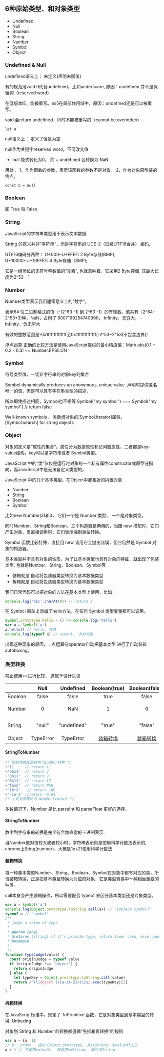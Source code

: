## 6种原始类型、和对象类型

  - Undefined
  - Null
  - Boolean
  - String
  - Number
  - Symbol
  - Object

### Undefined & Null

undefined语义上： 未定义(声明未赋值)

有的规范用void 0代替undefined，比如underscore, 原因：undefined 并不是保留词（reserved word）

在低版本IE，能被重写。es5在局部作用域中，原因：undefined还是可以被重写。

void 会return undefined，同时不能被重写的（cannot be overidden）

```
let a
```

null语义上： 定义了但是为空

null作为关键字reserved word，不可改变值

+ null 隐式转化为0， 而 + undefined 会转换为 NaN

用处： 1、作为函数的参数，表示该函数的参数不是对象。 2、作为对象原型链的终点。

```
const b = null
```

### Boolean

即 True 和 False

### String

JavaScript的字符串类型用于表示文本数据

String 的意义并非“字符串”，而是字符串的 UCS-2（已被UTF16合并） 编码,

UTF16编码分两种： U\+000\~U\+FFFF: 2 Byte存储(BMP);  U\+10000\~U\+10FFFF: 4 Byte存储（SMP);

它是一组16位的无符号整数值的“元素”, 也就意味着，它采用2 Byte存储, 其最大长度为2^53 - 1

### Number

Number类型表示我们通常意义上的“数字”。

表示64 位二进制格式的值（-(2^63 -1) 到 2^63 -1）的有理数。值共有（2^64-2^53+3)种，NaN，占用了 9007199254740990， Infinity，无穷大， -Infinity，负无穷大

有效的整数范围是-0x1fffffffffffff至0x1fffffffffffff(-2^53~2^53(不包含边界))

浮点运算 正确的比较方法是使用JavaScript提供的最小精度值：Math.abs(0.1 + 0.2 - 0.3) <= Number.EPSILON

### Symbol

符号类型值，一切非字符串的对象key的集合

Symbol  dynamically produces an anonymous, unique value. 声明时提供匿名唯一的值，但是可以具有字符串类型的描述，

所以即使描述相同，Symbol也不相等 Symbol("my symbol") === Symbol("my symbol") // return false

Well-known symbols， 类数组对象的[Symbol.iterator]属性， [Symbol.search] for string objects

### Object

对象的定义是“属性的集合”。属性分为数据属性和访问器属性，二者都是key-value结构，key可以是字符串或者 Symbol类型。

JavaScript 中的“类”仅仅是运行时对象的一个私有属性constructor或原型链指向，而JavaScript中是无法自定义类型的。

JavaScript 中的几个基本类型，在Object中都相近的内置对象

  - Number
  - String
  - Boolean
  - Symbol

比如new Number(3)和3， 它们一个是 Number 类型， 一个是对象类型。

同时Number、String和Boolean，三个构造器是两用的，当跟 new 搭配时，它们产生对象，当直接调用时，它们表示强制类型转换。

Symbol 函数比较特殊，直接用 new 调用它会抛出错误，但它仍然是 Symbol 对象的构造器。

基本类型并不具有对象的性质，为了让基本类型也具有对象的特征，就出现了包装类型, 也就是Number、String、Boolean、Symbol等

 - 装箱就是  自动将包装器类型转换为基本数据类型
 - 拆箱就是  自动将包装器类型转换为基本数据类型

我们日常代码可以把对象的方法在基本类型上使用，比如：

``` javascript
console.log('abc'.charAt(0)) // return a
```

在 Symbol 原型上添加了hello方法，在任何 Symbol 类型变量都可以调用。

``` javascript
Symbol.prototype.hello = () => console.log('hello')
var a = Symbol('a')
a.hello() // hello, 有效
console.log(typeof a) // symbol， 并非对象
```

出现这种现象的原因， . 点运算符operator自动把基本类型 进行了自动装箱autoboxing。

### 类型转换

禁止使用==进行比较， 这属于设计失误

|  | Null | Undefined | Boolean(true) | Boolean(false) | Number | String | Symbol | Object |
| ------ | :------: | :------: | :------: | :------: | :------: | :------: | :------: | :------: |
| Boolean | false | fasle | true | false | 0/NaN: false | "": false | true | true|
| Number | 0 | NaN | 1 | 0 | - | [StringToNumber](#StringToNumber) | TypeError | [拆箱转换](#拆箱转换)
| String | "null" | "undefined" | "true" | "false" | [NumbertoString](#NumbertoString) | - | TypeError | [拆箱转换](#拆箱转换)
| Object | TypeError | TypeError | [装箱转换](#装箱转换) | [装箱转换](#装箱转换) | [装箱转换](#装箱转换) | [装箱转换](#装箱转换) | [装箱转换](#装箱转换) | -

#### StringToNumber
``` javascript
/* 隐式转换即是调用了Number转换 */
+'11'    // return 11
+'0b11'  // return 3
+'0o11'  // return 9
+'0x11'  // return 17 
+'fasd'  // return NaN
+'1e+2'   // return 100
+'-1e-2' //return -0.01
/* 上式全部等价与 Number(value) */
```
多数情况下，Number 是比 parseInt 和 parseFloat 更好的选择。

#### StringToNumber

数字到字符串的转换是完全符合你直觉的十进制表示.

当Number绝对值较大或者较小时，字符串表示则是使用科学计数法表示的, chrome上Sring(number)，大概是1e+21使用科学计数法

#### 装箱转换

每一种基本类型Number、String、Boolean、Symbol在对象中都有对应的类，所谓装箱转换，正是把基本类型转换为对应的对象，它是类型转换中一种相当重要的种类。

call本身会产生装箱操作，所以需要配合 typeof 来区分基本类型还是对象类型。
``` javascript
var a = Symbol('a')
console.log(Object.prototype.toString.call(a)) // "[object Symbol]"
typeof a // "symbol"
/**
 * judge a value of type
 * 
 * @param {any}
 * @returns {string} if it's primate type, return lower case, else upper case
 * @example
 *
 */
function typeJudge(value) {
  const originJudge = typeof value
  if (originJudge !== 'object') {
    return originJudge
  } else {
    let typeKey = Object.prototype.toString.call(value)
    return /^(\[object )([a-zA-Z]+)\]$/.exec(typeKey)[2]
  }
}
```

#### 拆箱转换

在JavaScript标准中，规定了 ToPrimitive 函数，它是对象类型到基本类型的转换, Unboxing

对象到 String 和 Number 的转换都遵循“先拆箱再转换”的规则

``` javascript
var a = {a: 1}
// a.__proto__ 指向 Object.prototype, 有toString，与valueOf方法
a + 1 // 先调用valueOf， 再调用toString， 最后由String
```
